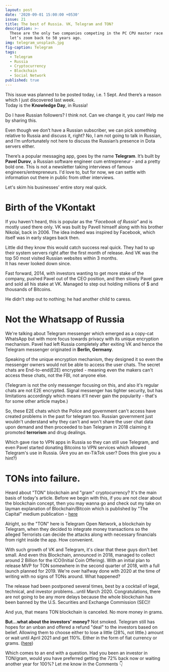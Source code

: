 ```yaml
---
layout: post
date: '2020-09-01 15:00:00 +0530'
issue: 21
title: The best of Russia. VK, Telegram and TON?
description: >-
  These are the only two companies competing in the PC CPU master race. But
  let’s zoom back to 50 years ago.
img: telegram_unsplash.jpg
fig-caption: Telegram
tags:
  - Telegram
  - Russia
  - Cryptocurrency
  - Blockchain
  - Social Network
published: true
---
```

This issue was planned to be posted today, i.e. 1 Sept. And there’s a reason which I just discovered last week.  
Today is the **Knowledge Day**, in Russia!  

Do I have Russian followers? I think not. Can we change it, you can! Help me by sharing this.  

Even though we don’t have a Russian subscriber, we can pick something relative to Russia and discuss it, right? No, I am not going to talk in Russian, and I’m unfortunately not here to discuss the Russian’s presence in Dota servers either.  

There’s a popular messaging app, goes by the name **Telegram**. It’s built by **Pavel Durov**, a Russian software engineer cum entrepreneur - and a pretty bold one. This is not a newsletter taking interviews of famous engineers/entrepreneurs. I'd love to, but for now, we can settle with information out there in public from other interviews.

Let's skim his businesses’ entire story real quick.

# Birth of the VKontakt

If you haven't heard, this is popular as the *"Facebook of Russia"* and is mostly used there only. VK was built by Pavell himself along with his brother Nikolai, back in 2006. The idea indeed was inspired by Facebook, which itself was in early stages back then.  
  
Little did they know this would catch success real quick. They had to up their system servers right after the first month of release. And VK was the top 50 most visited Russian websites within 3 months.  
It has never looked down since.  
  
Fast forward, 2014, with investors wanting to get more stake of the company, pushed Pavel out of the CEO position, and then slowly Pavel gave and sold all his stake at VK. Managed to step out holding millions of $ and thousands of Bitcoins.
  
He didn't step out to nothing; he had another child to caress.
  
# Not the Whatsapp of Russia

We're talking about Telegram messenger which emerged as a copy-cat WhatsApp but with more focus towards privacy with its unique encryption mechanism. Pavel had left Russia completely after exiting VK and hence the Telegram messenger originated in **Berlin, Germany**.
  
Speaking of the unique encryption mechanism, they designed it so even the messenger owners would not be able to access the user chats. The secret chats are End-to-end(E2E) encrypted - meaning even the makers can't access these chats, not the FBI, not anyone else.
  
(Telegram is not the only messenger focusing on this, and also it's regular chats are not E2E encrypted. Signal messenger has tighter security, but has limitations accordingly which means it'll never gain the popularity - that's for some other article maybe.)
  
So, these E2E chats which the Police and government can't access have created problems in the past for telegram too. Russian government just wouldn't understand why they can't and won't share the user chat data upon demand and then proceeded to ban Telegram in 2018 claiming it promoted **terrorism** and drug dealings.
  
Which gave rise to VPN apps in Russia so they can still use Telegram, and even Pavel started donating Bitcoins to VPN services which allowed Telegram's use in Russia. (Are you an ex-TikTok user? Does this give you a hint?)

# TONs into failure.
  
Heard about "TON" blockchain and "gram" cryptocurrency? It's the main basis of today's article. Before we begin with this, if you are not clear about the blockchain concept, then you may wanna go and check out my take on layman explanation of Blockchain/Bitcoin which is published by "The Capital" medium publication - [here](https://medium.com/the-capital/from-bitcoin-to-mining-to-halving-all-explained-like-were-five-3ca5ba2cef8)
  
Alright, so the "TON" here is Telegram Open Network, a blockchain by Telegram, when they decided to integrate money transactions so the alleged Terrorists can decide the attacks along with necessary financials from right inside the app. How convenient.
  
With such growth of VK and Telegram, it's clear that these guys don't bet small. And even this Blockchain, announced in 2018, managed to collect around 2 Billion for the ICO(Initial Coin Offering). With an initial plan to release MVP for TON somewhere in the second quarter of 2018, with a full launch planned for 2019. We're over halfway done with 2020 at the time of writing with no signs of TONs around. What happened?
  
The release had been postponed several times, best by a cocktail of legal, technical, and investor problems...until March 2020. Congratulations, there are not going to be any more delays because the whole blockchain has been banned by the U.S. Securities and Exchange Commission (SEC)!
  
And yus, that means TON blockchain is canceled. No more money in grams.
  
**But...what about the investors' money?**
Not smoked. Telegram still has hopes for an unban and offered a refund "deal" to the investors based on belief. Allowing them to choose either to lose a little (28%, not little.) amount or wait until April 2021 and get 110%. Either in the form of fiat currency or grams. ([here](https://smart-lab.ru/blog/618122.php))  

Which comes to an end with a question. Had you been an investor in TON/gram, would you have preferred getting the 72% back now or waiting another year for 100%? Let me know in the Comments 👇
